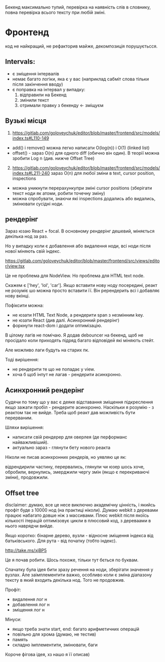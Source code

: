 Бекенд максимально тупий, перевірка на наявність слів в словнику, повна перевірка всього тексту при любій зміні.

# Фронтенд

код не найкращий, не рефакторив майже, декомпозиція порушуєтьсся.


## Intervals:

- є зміщення інтервалів
- немає багато логіки, яка є у вас (наприклад сабміт слова тільки після закінчення вводу)
- є поправка на інтервал у випадку:
  1) відправили на Бекенд
  2) змінили текст
  3) отримали правку з бекенду <- зміщуєм


## Вузькі місця

1) https://gitlab.com/goloveychuk/editor/blob/master/frontend/src/models/index.ts#L110-149


- add() і remove() можна легко написати O(log(n)) i O(1) (linked list)
- offset() - зараз O(n) для одного diff (обично він один). В теорії можна зробити Log n (див. нижче Offset Tree)



2) https://gitlab.com/goloveychuk/editor/blob/master/frontend/src/models/index.ts#L211-240
зараз O(n) для любої зміни в text, cursor position, inspections
    
- можна уникнути перерахункупри зміні cursor positions (зберігати текст ноди як атоми, робити точечну зміну)
- можна спробувати, знаючи які inspections додались або видались, змінювати сусідні ноди.
    


## рендерінг

Зараз юзаю React + focal. В основному рендерінг дешевий, міняється декілька нод за раз. 

Но у випадку коли є добавлення або видалення ноди, всі ноди після нової міняють свій індекс. 

https://gitlab.com/goloveychuk/editor/blob/master/frontend/src/views/editor/view.tsx

Це не проблема для NodeView. Но проблема для HTML text node.

Скажем є ['hey', 'lol', 'car']. Якщо вставити нову ноду посередині, реакт не розуміє шо можна просто вставити її. Він ререндерить всі і добавляє нову вкінці.

Пофіксити можна:
- не юзати HTML Text Node, а рендерити span з незмінним key. 
- не юзати React (див далі. Асинхронний рендерінг)
- форкнути react-dom і додати оптимізацію.


В цілому лагів не помічаю. Я додав debouncer на бекенд, щоб не просідало коли приходять підряд багато відповідей які міняють стейт.

Але можливо лаги будуть на старих пк. 

Тоді вирішення:
- не рендерити те що не попадає у view. 
- хоча б щоб інпут не лагав - рендерити асинхронно.



## Асинхронний рендерінг
Судячи по тому що у вас є деяке відставання зміщення підкреслення якщо зажати пробіл - рендерите асинхронно.
Наскільки я розумію - з реактом так не вийде. Треба щоб реакт дав можливість бути перерваним.

Шляхи вирішення:
- написати свій рендерер для оверлея (де перформанс найважливіший). 
- актуально зараз - глянути бету нового реакта

Ніколи не писав асинхронних рендерів, но уявляю це як:

відрендирили частину, перервались, глянули чи юзер шось хоче, обробили, вернулись, змерджили чергу змін (якщо є перекриваючі зміни), продовжили.



## Offset tree

disclaimer: думаю, все це несе виключно академічну цінність, і якийсь профіт буде з 10000 нод (на практиці ніколи). Думаю webkit з деревами працює набагато довше ніж з массивами.
Плюс webkit після якоїсь кількості ітерацій оптимізовує цикли в плюсовий код, з дереваами в нього наврядчи вийде.

Якщо коротко: бінарне дерево, вузли - відносне зміщення індекса від батьківського. Для рута - від початку (тобто індекс).

http://take.ms/xjBP5

Це я почав робити. Шось похоже, тільки тут бється по буквам. 

Спачатку була ідея бити зразу речення на ноди, зберігати значення у вузлах. Але заімплементити важко, особливо коли є зміна діапазону тексту в який входить декілька нод. Того не продовжив.

Профіт:
- видалення лог н
- добавлення лог н
- зміщення лог н

Мінуси:
- якщо треба знати start, end: багато арифметичних операцій
- повільно для хрома (думаю, не тестив)
- память
- складно імплементити, змінювати, баги

Короче фігова ідея, хз нашо я її описав)